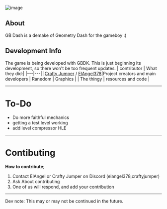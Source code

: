 ![image](https://github.com/ElAngel378/GBDASH/blob/main/.GitHub/artwork/logo.png)

## About

GB Dash is a demake of Geometry Dash for the gameboy :) 

## Development Info

The game is being developed with GBDK. This is just beginning its development, so there won't be too frequent updates.
| contributor | What they did:|
|---|---|
|[Crafty Jumper](https://github.com/crafty-jumper) / [ElAngel378](https://github.com/ElAngel378)|Project creators and main developers 
| Ranedom | Graphics |
| The thingy | resources and code |

---

# To-Do
- Do more faithful mechanics
- getting a test level working
- add level compressor HLE

---

# Contibuting

**How to contribute**;
1. Contact ElAngel or Crafty Jumper on Discord (elangel378,craftyjumper)
2. Ask About contributing
3. One of us will respond, and add your contribution

---

Dev note: This may or may not be continued in the future.
